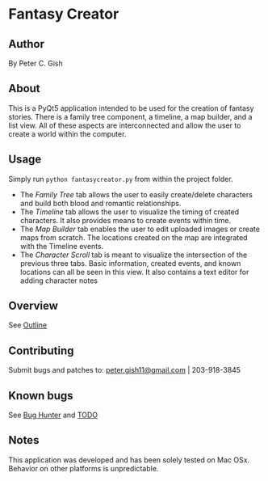 # Fantasy Creator 

## Author
By Peter C. Gish

## About
This is a PyQt5 application intended to be used for the creation of fantasy stories. There is a family tree component, a timeline, a map builder, and a list view. All of these aspects are interconnected and allow the user to create a world within the computer.

## Usage
Simply run `python fantasycreator.py` from within the project folder.

- The *Family Tree* tab allows the user to easily create/delete characters and build both blood and romantic relationships.
- The *Timeline* tab allows the user to visualize the timing of created characters. It also provides means to create events within time.
- The *Map Builder* tab enables the user to edit uploaded images or create maps from scratch. The locations created on the map are integrated with the Timeline events.
- The *Character Scroll* tab is meant to visualize the intersection of the previous three tabs. Basic information, created events, and known 
   locations can all be seen in this view. It also contains a text editor for adding character notes

## Overview
See [Outline](docs/Outline.md)

## Contributing
Submit bugs and patches to:
peter.gish11@gmail.com | 203-918-3845

## Known bugs
See [Bug Hunter](docs/BugHunter.md) and [TODO](docs/TODO.md)

## Notes
This application was developed and has been solely tested on Mac OSx. Behavior on other platforms is unpredictable.